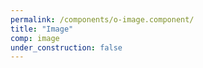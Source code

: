 ```yaml
---
permalink: /components/o-image.component/
title: "Image"
comp: image
under_construction: false
---
```


